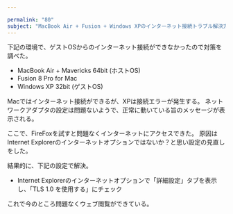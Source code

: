 ```yaml
---

permalink: "80"
subject: "MacBook Air + Fusion + Windows XPのインターネット接続トラブル解決方法"
---
```


下記の環境で、ゲストOSからのインターネット接続ができなかったので対策を調べた。

- MacBook Air + Mavericks 64bit (ホストOS)
- Fusion 8 Pro for Mac
- Windows XP 32bit (ゲストOS)

Macではインターネット接続ができるが、XPは接続エラーが発生する。
ネットワークアダプタの設定は問題ないようで、正常に動いている旨のメッセージが表示される。

ここで、FireFoxを試すと問題なくインターネットにアクセスできた。
原因はInternet Explorerのインターネットオプションではないか？と思い設定の見直しをした。

結果的に、下記の設定で解決。

- Internet Explorerのインターネットオプションで「詳細設定」タブを表示し、「TLS 1.0 を使用する」にチェック

これで今のところ問題なくウェブ閲覧ができている。
